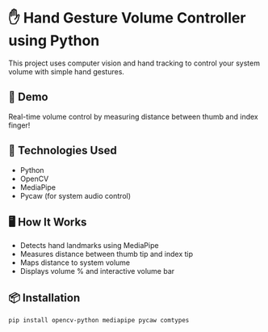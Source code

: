 # ✋ Hand Gesture Volume Controller using Python

This project uses computer vision and hand tracking to control your system volume with simple hand gestures.

## 📸 Demo
Real-time volume control by measuring distance between thumb and index finger!

## 🔧 Technologies Used

- Python
- OpenCV
- MediaPipe
- Pycaw (for system audio control)

## 🖥️ How It Works

- Detects hand landmarks using MediaPipe
- Measures distance between thumb tip and index tip
- Maps distance to system volume
- Displays volume % and interactive volume bar

## 📦 Installation

```bash
pip install opencv-python mediapipe pycaw comtypes
